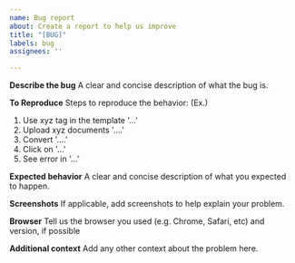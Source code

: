 ```yaml
---
name: Bug report
about: Create a report to help us improve
title: "[BUG]"
labels: bug
assignees: ''

---
```


**Describe the bug**
A clear and concise description of what the bug is.

**To Reproduce**
Steps to reproduce the behavior:
(Ex.)
1. Use xyz tag in the template '...' 
2. Upload xyz documents '....'
3. Convert '....'
4. Click on '...'
5. See error in '...'

**Expected behavior**
A clear and concise description of what you expected to happen.

**Screenshots**
If applicable, add screenshots to help explain your problem.

**Browser**
Tell us the browser you used (e.g. Chrome, Safari, etc) and version, if possible

**Additional context**
Add any other context about the problem here.
